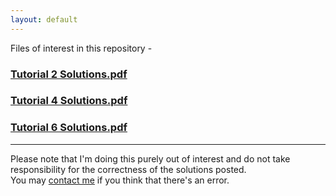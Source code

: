 ```yaml
---
layout: default
---
```

Files of interest in this repository -

### [Tutorial 2 Solutions.pdf](https://github.com/aryamanmaithani/cs-228/blob/master/Tutorial%202%20Solutions.pdf)
### [Tutorial 4 Solutions.pdf](https://github.com/aryamanmaithani/cs-228/blob/master/Tutorial%204%20Solutions.pdf)
### [Tutorial 6 Solutions.pdf](https://github.com/aryamanmaithani/cs-228/blob/master/Tutorial%206%20Solutions.pdf)

---

Please note that I'm doing this purely out of interest and do not take responsibility for the correctness of the solutions posted.  
You may [contact me](mailto:aryamanmaithani@gmail.com) if you think that there's an error.